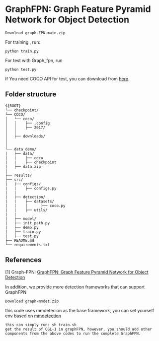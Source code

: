 # GraphFPN: Graph Feature Pyramid Network for Object Detection
~~~
Download graph-FPN-main.zip
~~~
For training , run:
~~~
python train.py
~~~
For test with Graph_fpn, run
~~~
python test.py
~~~
If You need COCO API for test, you can download from [here](https://github.com/cocodataset/cocoapi).


## Folder structure

```
${ROOT}
└── checkpoint/
└── COCO/    
│   └── coco/
│   │    ├── .config 
│   │    ├── 2017/
│   │
│   ├── downloads/
│
│
└── data_demo/
|   ├── data/
|   |    ├── coco
|   |    ├── checkpoint
|   ├── data.zip
|
├── results/
├── src/     
|   ├── configs/
|   |    ├── configs.py
|   |
|   ├── detection/
|   |    ├── datasets/
|   |    |      ├── coco.py
|   |    ├── utils/
|   |
|   ├── model/
|   ├── init_path.py
|   ├── demo.py
|   ├── train.py
|   ├── test.py
├── README.md 
└── requirements.txt
```
## References
[1] Graph-FPN: [GraphFPN: Graph Feature Pyramid Network for Object Detection](https://arxiv.org/abs/2108.00580) <br>

In addition, we provide more detection frameworks that can support GraphFPN
~~~
Download graph-mmdet.zip 
~~~
this code uses mmdetecion as the base framework, you can set yourself env based on [mmdetection](https://github.com/open-mmlab/mmdetection)
~~~
this can simply run: sh train.sh
get the result of CGL-1 in graphFPN, however, you should add other components from the above codes to run the complete GraphFPN. 


